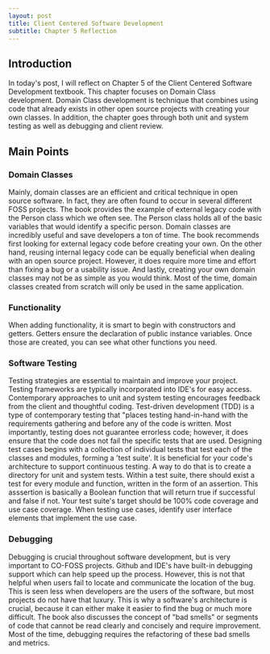 ```yaml
---
layout: post
title: Client Centered Software Development
subtitle: Chapter 5 Reflection 
---
```

## Introduction
In today's post, I will reflect on Chapter 5 of the Client Centered Software Development textbook. This chapter focuses on Domain Class development. Domain Class development is technique that combines using code that already exists in other open source projects with creating your own classes. In addition, the chapter goes through both unit and system testing as well as debugging and client review. 

## Main Points

### Domain Classes
Mainly, domain classes are an efficient and critical technique in open source software. In fact, they are often found to occur in several different FOSS projects. The book provides the example of external legacy code with the Person class which we often see. The Person class holds all of the basic variables that would identify a specific person. Domain classes are incredibly useful and save developers a ton of time. The book recommends first looking for external legacy code before creating your own. On the other hand, reusing internal legacy code can be equally beneficial when dealing with an open source project. However, it does require more time and effort than fixing a bug or a usability issue. And lastly, creating your own domain classes may not be as simple as you would think. Most of the time, domain classes created from scratch will only be used in the same application. 

### Functionality
When adding functionality, it is smart to begin with constructors and getters. Getters ensure the declaration of public instance variables. Once those are created, you can see what other functions you need. 

### Software Testing
Testing strategies are essential to maintain and improve your project. Testing frameworks are typically incorporated into IDE's for easy access. Contemporary approaches to unit and system testing encourages feedback from the client and thoughtful coding. Test-driven development (TDD) is a type of contemporary testing that "places testing hand-in-hand with the requirements gathering and before any of the code is written. Most importantly, testing does not guarantee errorless code; however, it does ensure that the code does not fail the specific tests that are used. Designing test cases begins with a collection of individual tests that test each of the classes and modules, forming a 'test suite'. It is beneficial for your code's architecture to support continuous testing. A way to do that is to create a directory for unit and system tests. Within a test suite, there should exist a test for every module and function, written in the form of an assertion. This asssertion is basically a Boolean function that will return true if successful and false if not. Your test suite's target should be 100% code coverage and use case coverage. When testing use cases, identify user interface elements that implement the use case.

### Debugging
Debugging is crucial throughout software development, but is very important to CO-FOSS projects. Github and IDE's have built-in debugging support which can help speed up the process. However, this is not that helpful when users fail to locate and communicate the location of the bug. This is seen less when developers are the users of the software, but most projects do not have that luxury. This is why a software's architecture is crucial, because it can either make it easier to find the bug or much more difficult. The book also discusses the concept of "bad smells" or segments of code that cannot be read clearly and concisely and require improvement. Most of the time, debugging requires the refactoring of these bad smells and metrics. 


